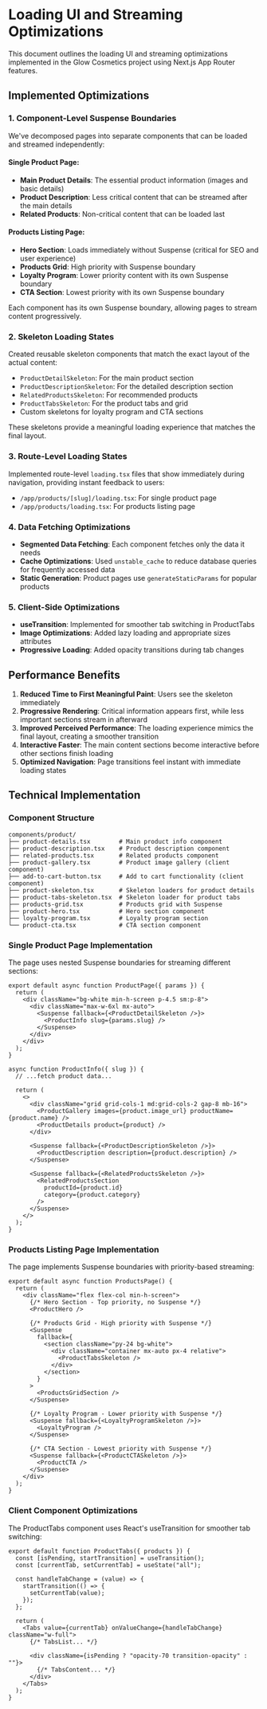 # Loading UI and Streaming Optimizations

This document outlines the loading UI and streaming optimizations implemented in the Glow Cosmetics project using Next.js App Router features.

## Implemented Optimizations

### 1. Component-Level Suspense Boundaries

We've decomposed pages into separate components that can be loaded and streamed independently:

#### Single Product Page:

- **Main Product Details**: The essential product information (images and basic details)
- **Product Description**: Less critical content that can be streamed after the main details
- **Related Products**: Non-critical content that can be loaded last

#### Products Listing Page:

- **Hero Section**: Loads immediately without Suspense (critical for SEO and user experience)
- **Products Grid**: High priority with Suspense boundary
- **Loyalty Program**: Lower priority content with its own Suspense boundary
- **CTA Section**: Lowest priority with its own Suspense boundary

Each component has its own Suspense boundary, allowing pages to stream content progressively.

### 2. Skeleton Loading States

Created reusable skeleton components that match the exact layout of the actual content:

- `ProductDetailSkeleton`: For the main product section
- `ProductDescriptionSkeleton`: For the detailed description section
- `RelatedProductsSkeleton`: For recommended products
- `ProductTabsSkeleton`: For the product tabs and grid
- Custom skeletons for loyalty program and CTA sections

These skeletons provide a meaningful loading experience that matches the final layout.

### 3. Route-Level Loading States

Implemented route-level `loading.tsx` files that show immediately during navigation, providing instant feedback to users:

- `/app/products/[slug]/loading.tsx`: For single product page
- `/app/products/loading.tsx`: For products listing page

### 4. Data Fetching Optimizations

- **Segmented Data Fetching**: Each component fetches only the data it needs
- **Cache Optimizations**: Used `unstable_cache` to reduce database queries for frequently accessed data
- **Static Generation**: Product pages use `generateStaticParams` for popular products

### 5. Client-Side Optimizations

- **useTransition**: Implemented for smoother tab switching in ProductTabs
- **Image Optimizations**: Added lazy loading and appropriate sizes attributes
- **Progressive Loading**: Added opacity transitions during tab changes

## Performance Benefits

1. **Reduced Time to First Meaningful Paint**: Users see the skeleton immediately
2. **Progressive Rendering**: Critical information appears first, while less important sections stream in afterward
3. **Improved Perceived Performance**: The loading experience mimics the final layout, creating a smoother transition
4. **Interactive Faster**: The main content sections become interactive before other sections finish loading
5. **Optimized Navigation**: Page transitions feel instant with immediate loading states

## Technical Implementation

### Component Structure

```
components/product/
├── product-details.tsx        # Main product info component
├── product-description.tsx    # Product description component
├── related-products.tsx       # Related products component
├── product-gallery.tsx        # Product image gallery (client component)
├── add-to-cart-button.tsx     # Add to cart functionality (client component)
├── product-skeleton.tsx       # Skeleton loaders for product details
├── product-tabs-skeleton.tsx  # Skeleton loader for product tabs
├── products-grid.tsx          # Products grid with Suspense
├── product-hero.tsx           # Hero section component
├── loyalty-program.tsx        # Loyalty program section
└── product-cta.tsx            # CTA section component
```

### Single Product Page Implementation

The page uses nested Suspense boundaries for streaming different sections:

```tsx
export default async function ProductPage({ params }) {
  return (
    <div className="bg-white min-h-screen p-4.5 sm:p-8">
      <div className="max-w-6xl mx-auto">
        <Suspense fallback={<ProductDetailSkeleton />}>
          <ProductInfo slug={params.slug} />
        </Suspense>
      </div>
    </div>
  );
}

async function ProductInfo({ slug }) {
  // ...fetch product data...

  return (
    <>
      <div className="grid grid-cols-1 md:grid-cols-2 gap-8 mb-16">
        <ProductGallery images={product.image_url} productName={product.name} />
        <ProductDetails product={product} />
      </div>

      <Suspense fallback={<ProductDescriptionSkeleton />}>
        <ProductDescription description={product.description} />
      </Suspense>

      <Suspense fallback={<RelatedProductsSkeleton />}>
        <RelatedProductsSection
          productId={product.id}
          category={product.category}
        />
      </Suspense>
    </>
  );
}
```

### Products Listing Page Implementation

The page implements Suspense boundaries with priority-based streaming:

```tsx
export default async function ProductsPage() {
  return (
    <div className="flex flex-col min-h-screen">
      {/* Hero Section - Top priority, no Suspense */}
      <ProductHero />

      {/* Products Grid - High priority with Suspense */}
      <Suspense
        fallback={
          <section className="py-24 bg-white">
            <div className="container mx-auto px-4 relative">
              <ProductTabsSkeleton />
            </div>
          </section>
        }
      >
        <ProductsGridSection />
      </Suspense>

      {/* Loyalty Program - Lower priority with Suspense */}
      <Suspense fallback={<LoyaltyProgramSkeleton />}>
        <LoyaltyProgram />
      </Suspense>

      {/* CTA Section - Lowest priority with Suspense */}
      <Suspense fallback={<ProductCTASkeleton />}>
        <ProductCTA />
      </Suspense>
    </div>
  );
}
```

### Client Component Optimizations

The ProductTabs component uses React's useTransition for smoother tab switching:

```tsx
export default function ProductTabs({ products }) {
  const [isPending, startTransition] = useTransition();
  const [currentTab, setCurrentTab] = useState("all");

  const handleTabChange = (value) => {
    startTransition(() => {
      setCurrentTab(value);
    });
  };

  return (
    <Tabs value={currentTab} onValueChange={handleTabChange} className="w-full">
      {/* TabsList... */}

      <div className={isPending ? "opacity-70 transition-opacity" : ""}>
        {/* TabsContent... */}
      </div>
    </Tabs>
  );
}
```
